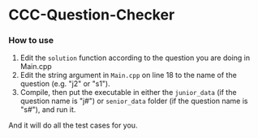# CCC-Question-Checker

### How to use

1. Edit the `solution` function according to the question you are doing in Main.cpp
2. Edit the string argument in `Main.cpp` on line 18 to the name of the question (e.g. "j2" or "s1").
3. Compile, then put the executable in either the `junior_data` (if the question name is "j#") or `senior_data` folder (if the question name is "s#"), and run it.

And it will do all the test cases for you.

